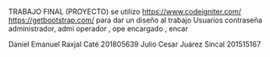TRABAJO FINAL (PROYECTO)
se utilizo 
https://www.codeigniter.com/
https://getbootstrap.com/
para dar un diseño al trabajo 
Usuarios        contraseña
administrador,  admi
operador    ,   ope
encargado   ,   encar

Daniel Emanuel Raxjal Caté 201805639
Julio Cesar Juárez  Sincal 201515167
